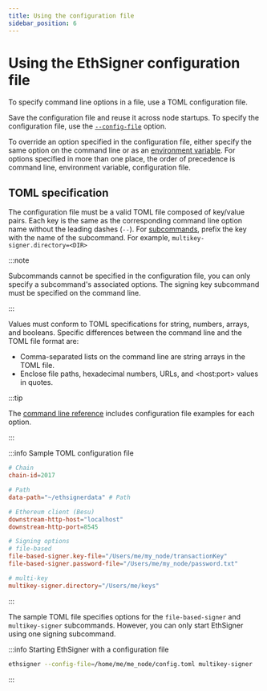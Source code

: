 ```yaml
---
title: Using the configuration file
sidebar_position: 6
---
```


# Using the EthSigner configuration file

To specify command line options in a file, use a TOML configuration file.

Save the configuration file and reuse it across node startups. To specify the configuration file, use the [`--config-file`](../Reference/CLI/CLI-Syntax.md#config-file) option.

To override an option specified in the configuration file, either specify the same option on the command line or as an [environment variable](../Reference/CLI/CLI-Syntax.md#environment-variables). For options specified in more than one place, the order of precedence is command line, environment variable, configuration file.

## TOML specification

The configuration file must be a valid TOML file composed of key/value pairs. Each key is the same as the corresponding command line option name without the leading dashes (`--`). For [subcommands], prefix the key with the name of the subcommand. For example, `multikey-signer.directory=<DIR>`

:::note

Subcommands cannot be specified in the configuration file, you can only specify a subcommand's associated options. The signing key subcommand must be specified on the command line.

:::

Values must conform to TOML specifications for string, numbers, arrays, and booleans. Specific differences between the command line and the TOML file format are:

- Comma-separated lists on the command line are string arrays in the TOML file.
- Enclose file paths, hexadecimal numbers, URLs, and &lt;host:port> values in quotes.

:::tip

The [command line reference](../Reference/CLI/CLI-Syntax.md) includes configuration file examples for each option.

:::

:::info Sample TOML configuration file

```toml
# Chain
chain-id=2017

# Path
data-path="~/ethsignerdata" # Path

# Ethereum client (Besu)
downstream-http-host="localhost"
downstream-http-port=8545

# Signing options
# file-based
file-based-signer.key-file="/Users/me/my_node/transactionKey"
file-based-signer.password-file="/Users/me/my_node/password.txt"

# multi-key
multikey-signer.directory="/Users/me/keys"
```

:::

The sample TOML file specifies options for the `file-based-signer` and `multikey-signer` subcommands. However, you can only start EthSigner using one signing subcommand.

:::info Starting EthSigner with a configuration file

```bash
ethsigner --config-file=/home/me/me_node/config.toml multikey-signer
```

:::

<!-- links -->

[subcommands]: ../Reference/CLI/CLI-Subcommands.md
